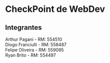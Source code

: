 # CheckPoint de WebDev

## Integrantes

Arthur Pagani - RM: 554510 <br>
Diogo Franciulli - RM: 558487 <br>
Felipe Oliveira - RM: 559085 <br>
Ryan Brito - RM: 554497 <br>
